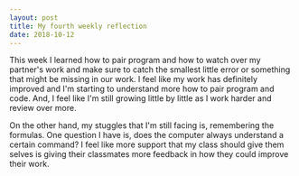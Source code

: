 ```yaml
---
layout: post
title: My fourth weekly reflection
date: 2018-10-12
---
```


This week I learned how to pair program and how to watch over my partner's work and make sure to catch the smallest little error or something that might be missing in our work. I feel like my work has definitely improved and I'm starting to understand more how to pair program and code. And, I feel like I'm still growing little by little as I work harder and review over more.

On the other hand, my stuggles that I'm still facing is, remembering the formulas. One question I have is, does the computer always understand a certain command? I feel like more support that my class should give them selves is giving their classmates more feedback in how they could improve their work.
